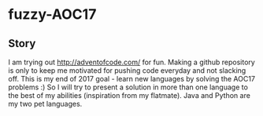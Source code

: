 # fuzzy-AOC17
## Story
I am trying out http://adventofcode.com/  for fun. Making a github repository is only to keep me motivated for pushing code everyday and not slacking off. 
This is my end of 2017 goal - learn new languages by solving the AOC17 problems :) So I will try to present a solution in more than one language to the best of my abilities (inspiration from my flatmate).
Java and Python are my two pet languages.
